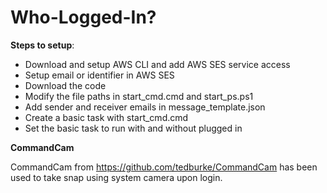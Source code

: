 # Who-Logged-In?

**Steps to setup**:

- Download and setup AWS CLI and add AWS SES service access
- Setup email or identifier in AWS SES
- Download the code
- Modify the file paths in start_cmd.cmd and start_ps.ps1
- Add sender and receiver emails in message_template.json
- Create a basic task with start_cmd.cmd
- Set the basic task to run with and without plugged in

**CommandCam**

CommandCam from https://github.com/tedburke/CommandCam has been used to take snap using system camera upon login.
